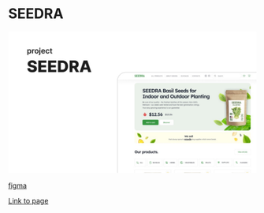 # SEEDRA

<img src="./img/photo/8WPKZ-v_2B0.jpg">

<a href="https://www.figma.com/file/tnGlAMrUBkC1oyPU2laxtY/Seedra-(Copy)?node-id=0%3A1">figma</a>

<a href="https://rudinmaxim.github.io/SEEDRA/">Link to page</a>

